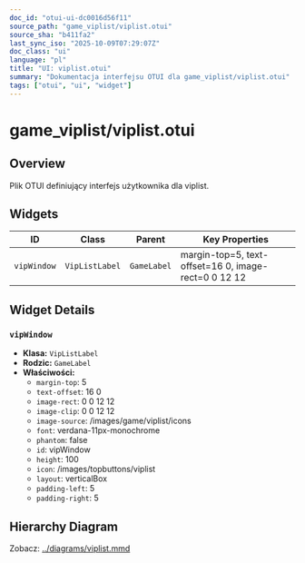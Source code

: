 ```yaml
---
doc_id: "otui-ui-dc0016d56f11"
source_path: "game_viplist/viplist.otui"
source_sha: "b411fa2"
last_sync_iso: "2025-10-09T07:29:07Z"
doc_class: "ui"
language: "pl"
title: "UI: viplist.otui"
summary: "Dokumentacja interfejsu OTUI dla game_viplist/viplist.otui"
tags: ["otui", "ui", "widget"]
---
```


# game_viplist/viplist.otui

## Overview

Plik OTUI definiujący interfejs użytkownika dla viplist.

## Widgets

| ID | Class | Parent | Key Properties |
|----|-------|--------|----------------|
| `vipWindow` | `VipListLabel` | `GameLabel` | margin-top=5, text-offset=16 0, image-rect=0 0 12 12 |

## Widget Details

### `vipWindow`

- **Klasa:** `VipListLabel`
- **Rodzic:** `GameLabel`
- **Właściwości:**
  - `margin-top`: 5
  - `text-offset`: 16 0
  - `image-rect`: 0 0 12 12
  - `image-clip`: 0 0 12 12
  - `image-source`: /images/game/viplist/icons
  - `font`: verdana-11px-monochrome
  - `phantom`: false
  - `id`: vipWindow
  - `height`: 100
  - `icon`: /images/topbuttons/viplist
  - `layout`: verticalBox
  - `padding-left`: 5
  - `padding-right`: 5

## Hierarchy Diagram

Zobacz: [../diagrams/viplist.mmd](../diagrams/viplist.mmd)
